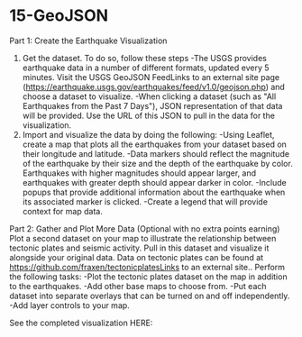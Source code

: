 # 15-GeoJSON

Part 1: Create the Earthquake Visualization
1. Get the dataset. To do so, follow these steps
-The USGS provides earthquake data in a number of different formats, updated every 5 minutes. Visit the USGS GeoJSON FeedLinks to an external site page (https://earthquake.usgs.gov/earthquakes/feed/v1.0/geojson.php) and choose a dataset to visualize.
-When clicking a dataset (such as "All Earthquakes from the Past 7 Days"), JSON representation of that data will be provided. Use the URL of this JSON to pull in the data for the visualization.
2. Import and visualize the data by doing the following:
-Using Leaflet, create a map that plots all the earthquakes from your dataset based on their longitude and latitude.
-Data markers should reflect the magnitude of the earthquake by their size and the depth of the earthquake by color. Earthquakes with higher magnitudes should appear larger, and earthquakes with greater depth should appear darker in color.
-Include popups that provide additional information about the earthquake when its associated marker is clicked.
-Create a legend that will provide context for map data.

Part 2: Gather and Plot More Data (Optional with no extra points earning)
Plot a second dataset on your map to illustrate the relationship between tectonic plates and seismic activity. Pull in this dataset and visualize it alongside your original data. Data on tectonic plates can be found at https://github.com/fraxen/tectonicplatesLinks to an external site..
Perform the following tasks:
-Plot the tectonic plates dataset on the map in addition to the earthquakes.
-Add other base maps to choose from.
-Put each dataset into separate overlays that can be turned on and off independently.
-Add layer controls to your map.

See the completed visualization HERE: 
